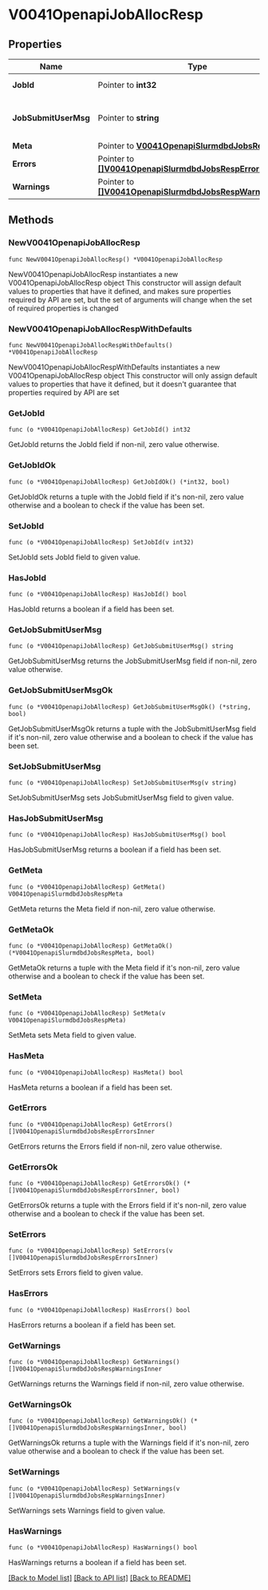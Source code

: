 # V0041OpenapiJobAllocResp

## Properties

Name | Type | Description | Notes
------------ | ------------- | ------------- | -------------
**JobId** | Pointer to **int32** | submited JobId | [optional] 
**JobSubmitUserMsg** | Pointer to **string** | job submission user message | [optional] 
**Meta** | Pointer to [**V0041OpenapiSlurmdbdJobsRespMeta**](V0041OpenapiSlurmdbdJobsRespMeta.md) |  | [optional] 
**Errors** | Pointer to [**[]V0041OpenapiSlurmdbdJobsRespErrorsInner**](V0041OpenapiSlurmdbdJobsRespErrorsInner.md) | Query errors | [optional] 
**Warnings** | Pointer to [**[]V0041OpenapiSlurmdbdJobsRespWarningsInner**](V0041OpenapiSlurmdbdJobsRespWarningsInner.md) | Query warnings | [optional] 

## Methods

### NewV0041OpenapiJobAllocResp

`func NewV0041OpenapiJobAllocResp() *V0041OpenapiJobAllocResp`

NewV0041OpenapiJobAllocResp instantiates a new V0041OpenapiJobAllocResp object
This constructor will assign default values to properties that have it defined,
and makes sure properties required by API are set, but the set of arguments
will change when the set of required properties is changed

### NewV0041OpenapiJobAllocRespWithDefaults

`func NewV0041OpenapiJobAllocRespWithDefaults() *V0041OpenapiJobAllocResp`

NewV0041OpenapiJobAllocRespWithDefaults instantiates a new V0041OpenapiJobAllocResp object
This constructor will only assign default values to properties that have it defined,
but it doesn't guarantee that properties required by API are set

### GetJobId

`func (o *V0041OpenapiJobAllocResp) GetJobId() int32`

GetJobId returns the JobId field if non-nil, zero value otherwise.

### GetJobIdOk

`func (o *V0041OpenapiJobAllocResp) GetJobIdOk() (*int32, bool)`

GetJobIdOk returns a tuple with the JobId field if it's non-nil, zero value otherwise
and a boolean to check if the value has been set.

### SetJobId

`func (o *V0041OpenapiJobAllocResp) SetJobId(v int32)`

SetJobId sets JobId field to given value.

### HasJobId

`func (o *V0041OpenapiJobAllocResp) HasJobId() bool`

HasJobId returns a boolean if a field has been set.

### GetJobSubmitUserMsg

`func (o *V0041OpenapiJobAllocResp) GetJobSubmitUserMsg() string`

GetJobSubmitUserMsg returns the JobSubmitUserMsg field if non-nil, zero value otherwise.

### GetJobSubmitUserMsgOk

`func (o *V0041OpenapiJobAllocResp) GetJobSubmitUserMsgOk() (*string, bool)`

GetJobSubmitUserMsgOk returns a tuple with the JobSubmitUserMsg field if it's non-nil, zero value otherwise
and a boolean to check if the value has been set.

### SetJobSubmitUserMsg

`func (o *V0041OpenapiJobAllocResp) SetJobSubmitUserMsg(v string)`

SetJobSubmitUserMsg sets JobSubmitUserMsg field to given value.

### HasJobSubmitUserMsg

`func (o *V0041OpenapiJobAllocResp) HasJobSubmitUserMsg() bool`

HasJobSubmitUserMsg returns a boolean if a field has been set.

### GetMeta

`func (o *V0041OpenapiJobAllocResp) GetMeta() V0041OpenapiSlurmdbdJobsRespMeta`

GetMeta returns the Meta field if non-nil, zero value otherwise.

### GetMetaOk

`func (o *V0041OpenapiJobAllocResp) GetMetaOk() (*V0041OpenapiSlurmdbdJobsRespMeta, bool)`

GetMetaOk returns a tuple with the Meta field if it's non-nil, zero value otherwise
and a boolean to check if the value has been set.

### SetMeta

`func (o *V0041OpenapiJobAllocResp) SetMeta(v V0041OpenapiSlurmdbdJobsRespMeta)`

SetMeta sets Meta field to given value.

### HasMeta

`func (o *V0041OpenapiJobAllocResp) HasMeta() bool`

HasMeta returns a boolean if a field has been set.

### GetErrors

`func (o *V0041OpenapiJobAllocResp) GetErrors() []V0041OpenapiSlurmdbdJobsRespErrorsInner`

GetErrors returns the Errors field if non-nil, zero value otherwise.

### GetErrorsOk

`func (o *V0041OpenapiJobAllocResp) GetErrorsOk() (*[]V0041OpenapiSlurmdbdJobsRespErrorsInner, bool)`

GetErrorsOk returns a tuple with the Errors field if it's non-nil, zero value otherwise
and a boolean to check if the value has been set.

### SetErrors

`func (o *V0041OpenapiJobAllocResp) SetErrors(v []V0041OpenapiSlurmdbdJobsRespErrorsInner)`

SetErrors sets Errors field to given value.

### HasErrors

`func (o *V0041OpenapiJobAllocResp) HasErrors() bool`

HasErrors returns a boolean if a field has been set.

### GetWarnings

`func (o *V0041OpenapiJobAllocResp) GetWarnings() []V0041OpenapiSlurmdbdJobsRespWarningsInner`

GetWarnings returns the Warnings field if non-nil, zero value otherwise.

### GetWarningsOk

`func (o *V0041OpenapiJobAllocResp) GetWarningsOk() (*[]V0041OpenapiSlurmdbdJobsRespWarningsInner, bool)`

GetWarningsOk returns a tuple with the Warnings field if it's non-nil, zero value otherwise
and a boolean to check if the value has been set.

### SetWarnings

`func (o *V0041OpenapiJobAllocResp) SetWarnings(v []V0041OpenapiSlurmdbdJobsRespWarningsInner)`

SetWarnings sets Warnings field to given value.

### HasWarnings

`func (o *V0041OpenapiJobAllocResp) HasWarnings() bool`

HasWarnings returns a boolean if a field has been set.


[[Back to Model list]](../README.md#documentation-for-models) [[Back to API list]](../README.md#documentation-for-api-endpoints) [[Back to README]](../README.md)


